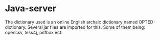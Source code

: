 # Java-server

The dictionary used is an online English archaic dictionary named OPTED-dictionary.
Several jar files are imported for this. Some of them being:
  opencsv, tess4j, pdfbox ect.
